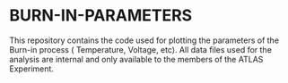 # BURN-IN-PARAMETERS
This repository contains the code used for plotting the parameters of the Burn-in process ( Temperature, Voltage, etc). All data files used for the analysis are internal and only available to the members of the ATLAS Experiment.
